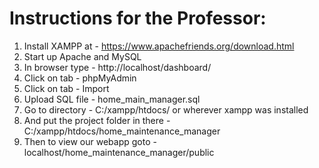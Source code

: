 # Instructions for the Professor:

1. Install XAMPP at - https://www.apachefriends.org/download.html
2. Start up Apache and MySQL
3. In browser type - http://localhost/dashboard/
4. Click on tab - phpMyAdmin
5. Click on tab - Import
6. Upload SQL file - home_main_manager.sql
7. Go to directory - C:/xampp/htdocs/ or wherever xampp was installed
8. And put the project folder in there - C:/xampp/htdocs/home_maintenance_manager
9. Then to view our webapp goto - localhost/home_maintenance_manager/public

